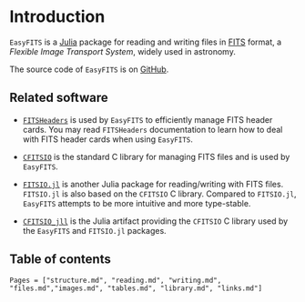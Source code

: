 # Introduction

`EasyFITS` is a [Julia](https://julialang.org/) package for reading and writing files in
[FITS](https://fits.gsfc.nasa.gov/fits_standard.html) format, a *Flexible Image Transport
System*, widely used in astronomy.

The source code of `EasyFITS` is on [GitHub](https://github.com/emmt/EasyFITS.jl).


## Related software

- [`FITSHeaders`](https://github.com/emmt/FITSHeaders.jl) is used by `EasyFITS` to
  efficiently manage FITS header cards. You may read `FITSHeaders` documentation to learn
  how to deal with FITS header cards when using `EasyFITS`.

- [`CFITSIO`](https://heasarc.gsfc.nasa.gov/docs/software/fitsio/fitsio.html) is the
  standard C library for managing FITS files and is used by `EasyFITS`.

- [`FITSIO.jl`](https://github.com/JuliaAstro/FITSIO.jl) is another Julia package for
  reading/writing with FITS files. `FITSIO.jl` is also based on the `CFITSIO` C library.
  Compared to `FITSIO.jl`, `EasyFITS` attempts to be more intuitive and more type-stable.

- [`CFITSIO_jll`](https://github.com/JuliaBinaryWrappers/CFITSIO_jll.jl) is the Julia
   artifact providing the `CFITSIO` C library used by the `EasyFITS` and `FITSIO.jl`
   packages.


## Table of contents

```@contents
Pages = ["structure.md", "reading.md", "writing.md", "files.md","images.md", "tables.md", "library.md", "links.md"]
```
